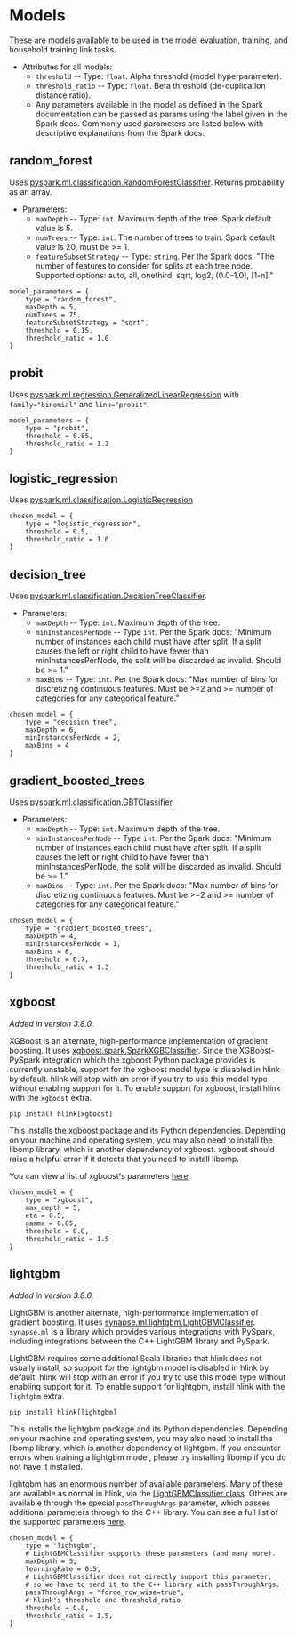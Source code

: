 # Models

These are models available to be used in the model evaluation, training, and household training link tasks.

* Attributes for all models:
  * `threshold` -- Type: `float`.  Alpha threshold (model hyperparameter).
  * `threshold_ratio` -- Type: `float`.  Beta threshold (de-duplication distance ratio).
  * Any parameters available in the model as defined in the Spark documentation can be passed as params using the label given in the Spark docs.  Commonly used parameters are listed below with descriptive explanations from the Spark docs.

## random_forest

Uses [pyspark.ml.classification.RandomForestClassifier](https://spark.apache.org/docs/latest/api/python/reference/api/pyspark.ml.classification.RandomForestClassifier.html).  Returns probability as an array.
* Parameters:
  * `maxDepth` -- Type: `int`. Maximum depth of the tree. Spark default value is 5.
  * `numTrees` -- Type: `int`. The number of trees to train.  Spark default value is 20, must be >= 1.
  * `featureSubsetStrategy` -- Type: `string`. Per the Spark docs: "The number of features to consider for splits at each tree node. Supported options: auto, all, onethird, sqrt, log2, (0.0-1.0], [1-n]."

```
model_parameters = {
    type = "random_forest",
    maxDepth = 5,
    numTrees = 75,
    featureSubsetStrategy = "sqrt",
    threshold = 0.15,
    threshold_ratio = 1.0
}
```

## probit

Uses [pyspark.ml.regression.GeneralizedLinearRegression](https://spark.apache.org/docs/latest/api/python/reference/api/pyspark.ml.regression.GeneralizedLinearRegression.html) with `family="binomial"` and `link="probit"`.  

```
model_parameters = {
    type = "probit",
    threshold = 0.85,
    threshold_ratio = 1.2
}
```

## logistic_regression

Uses [pyspark.ml.classification.LogisticRegression](https://spark.apache.org/docs/latest/api/python/reference/api/pyspark.ml.classification.LogisticRegression.html)

```
chosen_model = {
    type = "logistic_regression",
    threshold = 0.5,
    threshold_ratio = 1.0
}
```

## decision_tree

Uses [pyspark.ml.classification.DecisionTreeClassifier](https://spark.apache.org/docs/latest/api/python/reference/api/pyspark.ml.classification.DecisionTreeClassifier.html).

* Parameters:
  * `maxDepth` -- Type: `int`.  Maximum depth of the tree.
  * `minInstancesPerNode` -- Type `int`. Per the Spark docs: "Minimum number of instances each child must have after split. If a split causes the left or right child to have fewer than minInstancesPerNode, the split will be discarded as invalid. Should be >= 1."
  * `maxBins` -- Type: `int`. Per the Spark docs: "Max number of bins for discretizing continuous features. Must be >=2 and >= number of categories for any categorical feature."

```
chosen_model = {
    type = "decision_tree",
    maxDepth = 6,
    minInstancesPerNode = 2,
    maxBins = 4
}
```

## gradient_boosted_trees

Uses [pyspark.ml.classification.GBTClassifier](https://spark.apache.org/docs/latest/api/python/reference/api/pyspark.ml.classification.GBTClassifier.html).

* Parameters:
  * `maxDepth` -- Type: `int`.  Maximum depth of the tree.
  * `minInstancesPerNode` -- Type `int`. Per the Spark docs: "Minimum number of instances each child must have after split. If a split causes the left or right child to have fewer than minInstancesPerNode, the split will be discarded as invalid. Should be >= 1."
  * `maxBins` -- Type: `int`. Per the Spark docs: "Max number of bins for discretizing continuous features. Must be >=2 and >= number of categories for any categorical feature."
  
```
chosen_model = {
    type = "gradient_boosted_trees",
    maxDepth = 4,
    minInstancesPerNode = 1,
    maxBins = 6,
    threshold = 0.7,
    threshold_ratio = 1.3
}
```

## xgboost

*Added in version 3.8.0.*

XGBoost is an alternate, high-performance implementation of gradient boosting.
It uses [xgboost.spark.SparkXGBClassifier](https://xgboost.readthedocs.io/en/stable/python/python_api.html#xgboost.spark.SparkXGBClassifier).
Since the XGBoost-PySpark integration which the xgboost Python package provides
is currently unstable, support for the xgboost model type is disabled in hlink
by default. hlink will stop with an error if you try to use this model type
without enabling support for it. To enable support for xgboost, install hlink
with the `xgboost` extra.

```
pip install hlink[xgboost]
```

This installs the xgboost package and its Python dependencies. Depending on
your machine and operating system, you may also need to install the libomp
library, which is another dependency of xgboost. xgboost should raise a helpful
error if it detects that you need to install libomp.

You can view a list of xgboost's parameters
[here](https://xgboost.readthedocs.io/en/latest/parameter.html).

```
chosen_model = {
    type = "xgboost",
    max_depth = 5,
    eta = 0.5,
    gamma = 0.05,
    threshold = 0.8,
    threshold_ratio = 1.5
}
```

## lightgbm

*Added in version 3.8.0.*

LightGBM is another alternate, high-performance implementation of gradient
boosting. It uses
[synapse.ml.lightgbm.LightGBMClassifier](https://mmlspark.blob.core.windows.net/docs/1.0.8/pyspark/synapse.ml.lightgbm.html#module-synapse.ml.lightgbm.LightGBMClassifier).
`synapse.ml` is a library which provides various integrations with PySpark,
including integrations between the C++ LightGBM library and PySpark.

LightGBM requires some additional Scala libraries that hlink does not usually
install, so support for the lightgbm model is disabled in hlink by default.
hlink will stop with an error if you try to use this model type without
enabling support for it. To enable support for lightgbm, install hlink with the
`lightgbm` extra.

```
pip install hlink[lightgbm]
```

This installs the lightgbm package and its Python dependencies. Depending on
your machine and operating system, you may also need to install the libomp
library, which is another dependency of lightgbm. If you encounter errors when
training a lightgbm model, please try installing libomp if you do not have it
installed.

lightgbm has an enormous number of available parameters. Many of these are
available as normal in hlink, via the [LightGBMClassifier
class](https://mmlspark.blob.core.windows.net/docs/1.0.8/pyspark/synapse.ml.lightgbm.html#module-synapse.ml.lightgbm.LightGBMClassifier).
Others are available through the special `passThroughArgs` parameter, which
passes additional parameters through to the C++ library. You can see a full
list of the supported parameters
[here](https://lightgbm.readthedocs.io/en/latest/Parameters.html).

```
chosen_model = {
    type = "lightgbm",
    # LightGBMClassifier supports these parameters (and many more).
    maxDepth = 5,
    learningRate = 0.5,
    # LightGBMClassifier does not directly support this parameter,
    # so we have to send it to the C++ library with passThroughArgs.
    passThroughArgs = "force_row_wise=true",
    # hlink's threshold and threshold_ratio
    threshold = 0.8,
    threshold_ratio = 1.5,
}
```
